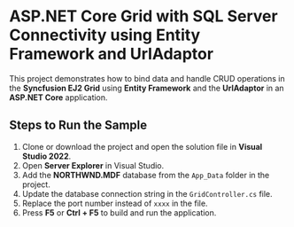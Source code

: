 # ASP.NET Core Grid with SQL Server Connectivity using Entity Framework and UrlAdaptor

This project demonstrates how to bind data and handle CRUD operations in the **Syncfusion EJ2 Grid** using **Entity Framework** and the **UrlAdaptor** in an **ASP.NET Core** application.

## Steps to Run the Sample

1. Clone or download the project and open the solution file in **Visual Studio 2022**.
2. Open **Server Explorer** in Visual Studio.
3. Add the **NORTHWND.MDF** database from the `App_Data` folder in the project.
4. Update the database connection string in the `GridController.cs` file.
5. Replace the port number instead of `xxxx` in the file.
6. Press **F5** or **Ctrl + F5** to build and run the application.